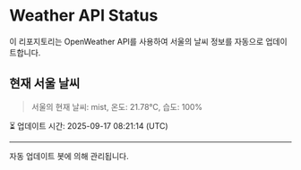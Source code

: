 
# Weather API Status

이 리포지토리는 OpenWeather API를 사용하여 서울의 날씨 정보를 자동으로 업데이트합니다.

## 현재 서울 날씨
> 서울의 현재 날씨: mist, 온도: 21.78°C, 습도: 100%

⏳ 업데이트 시간: 2025-09-17 08:21:14 (UTC)

---
자동 업데이트 봇에 의해 관리됩니다.
